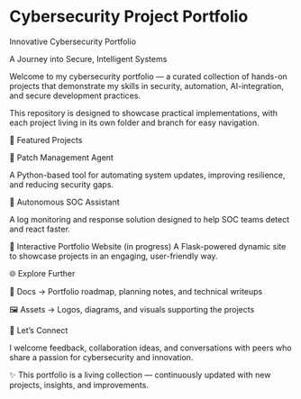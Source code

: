 # Cybersecurity Project Portfolio
Innovative Cybersecurity Portfolio

A Journey into Secure, Intelligent Systems

Welcome to my cybersecurity portfolio — a curated collection of hands-on projects that demonstrate my skills in security, automation, AI-integration, and secure development practices.

This repository is designed to showcase practical implementations, with each project living in its own folder and branch for easy navigation.

📂 Featured Projects

🔹 Patch Management Agent

A Python-based tool for automating system updates, improving resilience, and reducing security gaps.

🔹 Autonomous SOC Assistant

A log monitoring and response solution designed to help SOC teams detect and react faster.

🔹 Interactive Portfolio Website
 (in progress)
A Flask-powered dynamic site to showcase projects in an engaging, user-friendly way.

🌐 Explore Further

📖 Docs
 → Portfolio roadmap, planning notes, and technical writeups

🖼️ Assets
 → Logos, diagrams, and visuals supporting the projects

🤝 Let’s Connect

I welcome feedback, collaboration ideas, and conversations with peers who share a passion for cybersecurity and innovation.

✨ This portfolio is a living collection — continuously updated with new projects, insights, and improvements.
